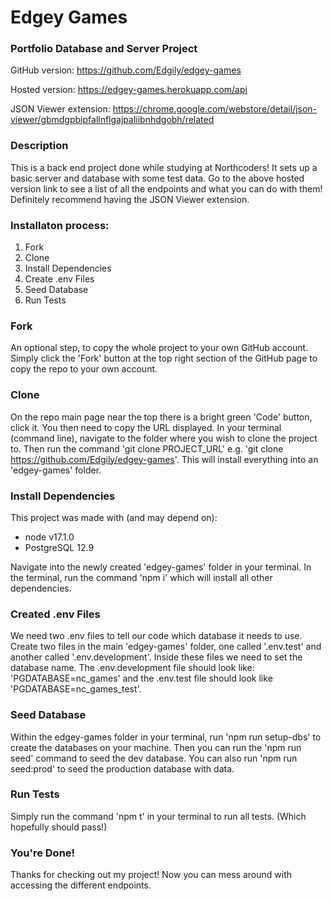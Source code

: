 # Edgey Games
### Portfolio Database and Server Project

GitHub version: https://github.com/Edgily/edgey-games

Hosted version: https://edgey-games.herokuapp.com/api

JSON Viewer extension: https://chrome.google.com/webstore/detail/json-viewer/gbmdgpbipfallnflgajpaliibnhdgobh/related

### Description
This is a back end project done while studying at Northcoders! It sets up a basic server and database with some test data. Go to the above hosted version link to see a list of all the endpoints and what you can do with them! Definitely recommend having the JSON Viewer extension.

### Installaton process:

1. Fork
2. Clone
3. Install Dependencies
4. Create .env Files
5. Seed Database
6. Run Tests

### Fork
An optional step, to copy the whole project to your own GitHub account. Simply click the 'Fork' button at the top right section of the GitHub page to copy the repo to your own account.

### Clone
On the repo main page near the top there is a bright green 'Code' button, click it. You then need to copy the URL displayed. In your terminal (command line), navigate to the folder where you wish to clone the project to. Then run the command 'git clone PROJECT_URL' e.g. 'git clone https://github.com/Edgily/edgey-games'. This will install everything into an 'edgey-games' folder.

### Install Dependencies
This project was made with (and may depend on):
- node v17.1.0
- PostgreSQL 12.9

Navigate into the newly created 'edgey-games' folder in your terminal. In the terminal, run the command 'npm i' which will install all other dependencies. 

### Created .env Files
We need two .env files to tell our code which database it needs to use. Create two files in the main 'edgey-games' folder, one called '.env.test' and another called '.env.development'. Inside these files we need to set the database name. The .env.development file should look like: 'PGDATABASE=nc_games' and the .env.test file should look like 'PGDATABASE=nc_games_test'.

### Seed Database
Within the edgey-games folder in your terminal, run 'npm run setup-dbs' to create the databases on your machine. Then you can run the 'npm run seed' command to seed the dev database. You can also run 'npm run seed:prod' to seed the production database with data.

### Run Tests
Simply run the command 'npm t' in your terminal to run all tests. (Which hopefully should pass!)

### You're Done!
Thanks for checking out my project! Now you can mess around with accessing the different endpoints.
